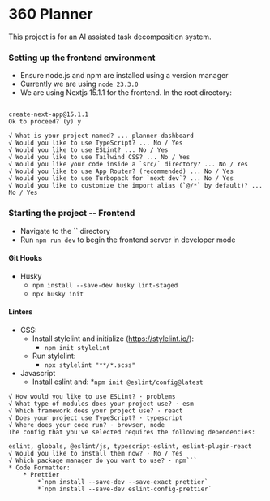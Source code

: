 # 360 Planner

This project is for an AI assisted task decomposition system.

### Setting up the frontend environment

- Ensure node.js and npm are installed using a version manager
- Currently we are using `node 23.3.0`
- We are using Nextjs 15.1.1 for the frontend. In the root directory:

```npx create-next-app@latest

create-next-app@15.1.1
Ok to proceed? (y) y

√ What is your project named? ... planner-dashboard
√ Would you like to use TypeScript? ... No / Yes
√ Would you like to use ESLint? ... No / Yes
√ Would you like to use Tailwind CSS? ... No / Yes
√ Would you like your code inside a `src/` directory? ... No / Yes
√ Would you like to use App Router? (recommended) ... No / Yes
√ Would you like to use Turbopack for `next dev`? ... No / Yes
√ Would you like to customize the import alias (`@/*` by default)? ... No / Yes
```

### Starting the project -- Frontend

- Navigate to the `` directory
- Run `npm run dev` to begin the frontend server in developer mode

#### Git Hooks

- Husky
  - `npm install --save-dev husky lint-staged`
  - `npx husky init`

#### Linters

- CSS:
  - Install stylelint and initialize (https://stylelint.io/):
    - `npm init stylelint`
  - Run stylelint:
    - `npx stylelint "**/*.scss"`
- Javascript
  - Install eslint and: \*`npm init @eslint/config@latest`

````
√ How would you like to use ESLint? · problems
√ What type of modules does your project use? · esm
√ Which framework does your project use? · react
√ Does your project use TypeScript? · typescript
√ Where does your code run? · browser, node
The config that you've selected requires the following dependencies:

eslint, globals, @eslint/js, typescript-eslint, eslint-plugin-react
√ Would you like to install them now? · No / Yes
√ Which package manager do you want to use? · npm```
* Code Formatter:
    * Prettier
        *`npm install --save-dev --save-exact prettier`
        *`npm install --save-dev eslint-config-prettier`


````
